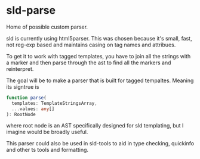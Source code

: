 # sld-parse

Home of possible custom parser. 

sld is currently using html5parser. This was chosen because it's small, fast, not reg-exp based and maintains casing on tag names and attribues.

To get it to work with tagged templates, you have to join all the strings with a marker and then parse through the ast to find all the markers and reinterpret.

The goal will be to make a parser that is built for tagged tempaltes. Meaning its signtrue is 
```ts
function parse(
  templates: TemplateStringsArray,
  ...values: any[]
): RootNode
```
where root node is an AST specifically designed for sld templating, but I imagine would be broadly useful. 

This parser could also be used in sld-tools to aid in type checking, quickinfo and other ts tools and formatting.
